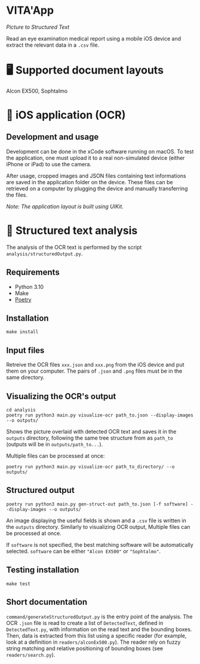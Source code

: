 # VITA'App

_Picture to Structured Text_

Read an eye examination medical report using a mobile iOS device and extract the relevant data in a `.csv` file.


# 🖥 Supported document layouts

Alcon EX500, Sophtalmo


# 📱 iOS application (OCR)

## Development and usage

Development can be done in the xCode software running on macOS. To test the application, one must upload it to a real non-simulated device (either iPhone or iPad) to use the camera.

After usage, cropped images and JSON files containing text informations are saved in the application folder on the device. These files can be retrieved on a computer by plugging the device and manually transferring the files.

_Note: The application layout is built using UIKit._


# 🧮 Structured text analysis

The analysis of the OCR text is performed by the script `analysis/structuredOutput.py`.

## Requirements

- Python 3.10
- Make
- [Poetry](https://python-poetry.org/docs/#installation)

## Installation

```
make install
```

## Input files

Retreive the OCR files `xxx.json` and `xxx.png` from the iOS device and put them on your computer. The pairs of `.json` and `.png` files must be in the same directory.

## Visualizing the OCR's output

```
cd analysis
poetry run python3 main.py visualize-ocr path_to.json --display-images --o outputs/
```
Shows the picture overlaid with detected OCR text and saves it in the `outputs` directory, following the same tree structure from as `path_to` (outputs will be in `outputs/path_to...`).

Multiple files can be processed at once:
```
poetry run python3 main.py visualize-ocr path_to_directory/ --o outputs/
```

## Structured output

```
poetry run python3 main.py gen-struct-out path_to.json [-f software] --display-images --o outputs/
```
An image displaying the useful fields is shown and a `.csv` file is written in the `outputs` directory.
Similarly to visualizing OCR output, Multiple files can be processed at once.

If `software` is not specified, the best matching software will be automatically selected. `software` can be either `"Alcon EX500"` or `"Sophtalmo"`.

## Testing installation
```
make test
```

## Short documentation

`command/generateStructuredOutput.py` is the entry point of the analysis. The OCR `.json` file is read to create a list of `DetectedText`, defined in `DetectedText.py`, with information on the read text and the bounding boxes. Then, data is extracted from this list using a specific reader (for example, look at a definition in `readers/alconEx500.py`). The reader rely on fuzzy string matching and relative positioning of bounding boxes (see `readers/search.py`).

